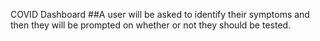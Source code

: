 COVID Dashboard
##A user will be asked to identify their symptoms and then they will be prompted on whether or not they should be tested. 